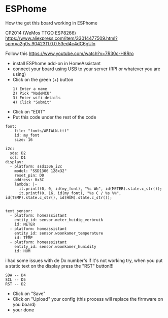 # ESPhome

How the get this board working in ESPhome

CP2014 (WeMos TTGO ESP8266)
https://www.aliexpress.com/item/33014477509.html?spm=a2g0s.9042311.0.0.53ed4c4dC6gUln

Follow this https://www.youtube.com/watch?v=7R30c-H8Rro
- install ESPhome add-on in HomeAssistant
- connect your board using USB to your server (RPI or whatever you are using)
- Click on the green (+) button
  ```
  1) Enter a name
  2) Pick "NodeMCU"
  3) Enter wifi details
  4) Click "Submit"
  ```
- Click on "EDIT"
- Put this code under the rest of the code
```
font:
  - file: "fonts/ARIALN.ttf"
    id: my_font
    size: 16

i2c:
  sda: D2
  scl: D1
display:
  - platform: ssd1306_i2c
    model: "SSD1306 128x32"
    reset_pin: D0
    address: 0x3C
    lambda: |-
      it.printf(0, 0, id(my_font), "%s Wh", id(METER).state.c_str());
      it.printf(0, 16, id(my_font), "%s C / %s %%", id(TEMP).state.c_str(), id(HUM).state.c_str());

      
text_sensor:
  - platform: homeassistant
    entity_id: sensor.meter_huidig_verbruik
    id: METER
  - platform: homeassistant
    entity_id: sensor.woonkamer_temperature
    id: TEMP
  - platform: homeassistant
    entity_id: sensor.woonkamer_humidity
    id: HUM
```
i had some issues with de Dx number's if it's not working try, when you put a static text on the display press the "RST" button!!!
```
SDA -- D4
SCL -- D5
RST -- D2 
```
- Click on "Save"
- Click on "Upload" your config (this process will replace the firmware on you board)
- your done
